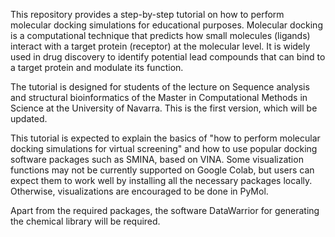 This repository provides a step-by-step tutorial on how to perform molecular docking simulations for educational purposes. Molecular docking is a computational technique that predicts how small molecules (ligands) interact with a target protein (receptor) at the molecular level. It is widely used in drug discovery to identify potential lead compounds that can bind to a target protein and modulate its function.

The tutorial is designed for students of the lecture on Sequence analysis and structural bioinformatics of the Master in Computational Methods in Science at the University of Navarra. This is the first version, which will be updated. 

This tutorial is expected to explain the basics of "how to perform molecular docking simulations for virtual screening" and how to use popular docking software packages such as SMINA, based on VINA. Some visualization functions may not be currently supported on Google Colab, but users can expect them to work well by installing all the necessary packages locally. Otherwise, visualizations are encouraged to be done in PyMol.

Apart from the required packages, the software DataWarrior for generating the chemical library will be required.